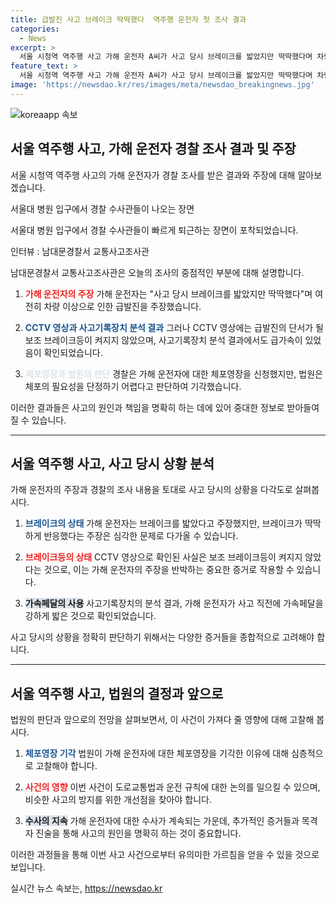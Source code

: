 ```yaml
---
title: 급발진 사고 브레이크 딱딱했다  역주행 운전자 첫 조사 결과
categories:
  - News
excerpt: >
  서울 시청역 역주행 사고 가해 운전자 A씨가 사고 당시 브레이크를 밟았지만 딱딱했다며 차량 이상에 따른 급발진을 주장했지만, CCTV 영상과 사고기록장치 분석 결과에 따르면 이는 사실이 아니었다. 보조 브레이크등이 꺼져 있었고, 강한 가속과 스키드마크 등의 증거도 발견되지 않았다. 체포영장은 기각됐으나, 이에 대한 공분이 커지고 있다. 
feature_text: >
  서울 시청역 역주행 사고 가해 운전자 A씨가 사고 당시 브레이크를 밟았지만 딱딱했다며 차량 이상에 따른 급발진을 주장했지만, CCTV 영상과 사고기록장치 분석 결과에 따르면 이는 사실이 아니었다. 보조 브레이크등이 꺼져 있었고, 강한 가속과 스키드마크 등의 증거도 발견되지 않았다. 체포영장은 기각됐으나, 이에 대한 공분이 커지고 있다. 
image: 'https://newsdao.kr/res/images/meta/newsdao_breakingnews.jpg'
---
```


<p><img src="https://newsdao.kr/res/images/meta/newsdao_breakingnews.jpg" alt="koreaapp 속보" /></p>

<h2 data-ke-size="size26">서울 역주행 사고, 가해 운전자 경찰 조사 결과 및 주장</h2>

<p>서울 시청역 역주행 사고의 가해 운전자가 경찰 조사를 받은 결과와 주장에 대해 알아보겠습니다.</p>

<p data-ke-size="size16">서울대 병원 입구에서 경찰 수사관들이 나오는 장면</p>

<p>서울대 병원 입구에서 경찰 수사관들이 빠르게 퇴근하는 장면이 포착되었습니다.</p>

<p data-ke-size="size16">인터뷰 : 남대문경찰서 교통사고조사관</p>

<p>남대문경찰서 교통사고조사관은 오늘의 조사의 중점적인 부분에 대해 설명합니다.</p>

<ol>
<li><p><b><span style="color: #ee2323;">가해 운전자의 주장</span></b>
가해 운전자는 "사고 당시 브레이크를 밟았지만 딱딱했다"며 여전히 차량 이상으로 인한 급발진을 주장했습니다.</p></li>
<li><p><b><span style="color: #1a5490;">CCTV 영상과 사고기록장치 분석 결과</span></b>
그러나 CCTV 영상에는 급발진의 단서가 될 보조 브레이크등이 켜지지 않았으며, 사고기록장치 분석 결과에서도 급가속이 있었음이 확인되었습니다.</p></li>
<li><p><b><span style="color: #21538527;">체포영장과 법원의 판단</span></b>
경찰은 가해 운전자에 대한 체포영장을 신청했지만, 법원은 체포의 필요성을 단정하기 어렵다고 판단하여 기각했습니다.</p></li>
</ol>

<p>이러한 결과들은 사고의 원인과 책임을 명확히 하는 데에 있어 중대한 정보로 받아들여질 수 있습니다.</p>

<hr>

<h2 data-ke-size="size26">서울 역주행 사고, 사고 당시 상황 분석</h2>

<p>가해 운전자의 주장과 경찰의 조사 내용을 토대로 사고 당시의 상황을 다각도로 살펴봅시다.</p>

<ol>
<li><p><b><span style="color: #1a5490;">브레이크의 상태</span></b>
가해 운전자는 브레이크를 밟았다고 주장했지만, 브레이크가 딱딱하게 반응했다는 주장은 심각한 문제로 다가올 수 있습니다.</p></li>
<li><p><b><span style="color: #ee2323;">브레이크등의 상태</span></b>
CCTV 영상으로 확인된 사실은 보조 브레이크등이 켜지지 않았다는 것으로, 이는 가해 운전자의 주장을 반박하는 중요한 증거로 작용할 수 있습니다.</p></li>
<li><p><b><span style="background-color: #21538527;">가속페달의 사용</span></b>
사고기록장치의 분석 결과, 가해 운전자가 사고 직전에 가속페달을 강하게 밟은 것으로 확인되었습니다.</p></li>
</ol>

<p>사고 당시의 상황을 정확히 판단하기 위해서는 다양한 증거들을 종합적으로 고려해야 합니다.</p>

<hr>

<h2 data-ke-size="size26">서울 역주행 사고, 법원의 결정과 앞으로</h2>

<p>법원의 판단과 앞으로의 전망을 살펴보면서, 이 사건이 가져다 줄 영향에 대해 고찰해 봅시다.</p>

<ol>
<li><p><b><span style="color: #1a5490;">체포영장 기각</span></b>
법원이 가해 운전자에 대한 체포영장을 기각한 이유에 대해 심층적으로 고찰해야 합니다.</p></li>
<li><p><b><span style="color: #ee2323;">사건의 영향</span></b>
이번 사건이 도로교통법과 운전 규칙에 대한 논의를 일으킬 수 있으며, 비슷한 사고의 방지를 위한 개선점을 찾아야 합니다.</p></li>
<li><p><b><span style="background-color: #21538527;">수사의 지속</span></b>
가해 운전자에 대한 수사가 계속되는 가운데, 추가적인 증거들과 목격자 진술을 통해 사고의 원인을 명확히 하는 것이 중요합니다.</p></li>
</ol>

<p>이러한 과정들을 통해 이번 사고 사건으로부터 유의미한 가르침을 얻을 수 있을 것으로 보입니다.</p>
실시간 뉴스 속보는, <a href="https://newsdao.kr" rel="dofollow">https://newsdao.kr</a>


